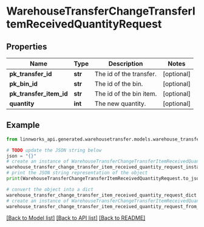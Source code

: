 # WarehouseTransferChangeTransferItemReceivedQuantityRequest


## Properties

Name | Type | Description | Notes
------------ | ------------- | ------------- | -------------
**pk_transfer_id** | **str** | The id of the transfer. | [optional] 
**pk_bin_id** | **str** | The id of the bin. | [optional] 
**pk_transfer_item_id** | **str** | The id of the bin item. | [optional] 
**quantity** | **int** | The new quantity. | [optional] 

## Example

```python
from linnworks_api.generated.warehousetransfer.models.warehouse_transfer_change_transfer_item_received_quantity_request import WarehouseTransferChangeTransferItemReceivedQuantityRequest

# TODO update the JSON string below
json = "{}"
# create an instance of WarehouseTransferChangeTransferItemReceivedQuantityRequest from a JSON string
warehouse_transfer_change_transfer_item_received_quantity_request_instance = WarehouseTransferChangeTransferItemReceivedQuantityRequest.from_json(json)
# print the JSON string representation of the object
print(WarehouseTransferChangeTransferItemReceivedQuantityRequest.to_json())

# convert the object into a dict
warehouse_transfer_change_transfer_item_received_quantity_request_dict = warehouse_transfer_change_transfer_item_received_quantity_request_instance.to_dict()
# create an instance of WarehouseTransferChangeTransferItemReceivedQuantityRequest from a dict
warehouse_transfer_change_transfer_item_received_quantity_request_from_dict = WarehouseTransferChangeTransferItemReceivedQuantityRequest.from_dict(warehouse_transfer_change_transfer_item_received_quantity_request_dict)
```
[[Back to Model list]](../README.md#documentation-for-models) [[Back to API list]](../README.md#documentation-for-api-endpoints) [[Back to README]](../README.md)


